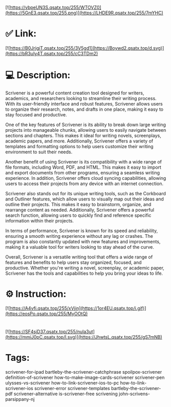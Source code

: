 [![https://vbpeUN3S.qsatx.top/255/WTOVZ0](https://5GnE3.qsatx.top/255.png)](https://LHDE9R.qsatx.top/255/7mYHC)
# ✅ Link:
[![https://B0JrjgiT.qsatx.top/255/3V5gd1](https://Boywd2.qsatx.top/d.svg)](https://bR3uIy4T.qsatx.top/255/cC3TDm2)
# 💻 Description:
Scrivener is a powerful content creation tool designed for writers, academics, and researchers looking to streamline their writing process. With its user-friendly interface and robust features, Scrivener allows users to organize their research, notes, and drafts in one place, making it easy to stay focused and productive.

One of the key features of Scrivener is its ability to break down large writing projects into manageable chunks, allowing users to easily navigate between sections and chapters. This makes it ideal for writing novels, screenplays, academic papers, and more. Additionally, Scrivener offers a variety of templates and formatting options to help users customize their writing environment to suit their needs.

Another benefit of using Scrivener is its compatibility with a wide range of file formats, including Word, PDF, and HTML. This makes it easy to import and export documents from other programs, ensuring a seamless writing experience. In addition, Scrivener offers cloud syncing capabilities, allowing users to access their projects from any device with an internet connection.

Scrivener also stands out for its unique writing tools, such as the Corkboard and Outliner features, which allow users to visually map out their ideas and outline their projects. This makes it easy to brainstorm, organize, and rearrange content as needed. Additionally, Scrivener offers a powerful search function, allowing users to quickly find and reference specific information within their projects.

In terms of performance, Scrivener is known for its speed and reliability, ensuring a smooth writing experience without any lag or crashes. The program is also constantly updated with new features and improvements, making it a valuable tool for writers looking to stay ahead of the curve.

Overall, Scrivener is a versatile writing tool that offers a wide range of features and benefits to help users stay organized, focused, and productive. Whether you're writing a novel, screenplay, or academic paper, Scrivener has the tools and capabilities to help you bring your ideas to life.

# ⚙️ Instruction:
[![https://A4vfi.qsatx.top/255/xVjin](https://1or4EU.qsatx.top/i.gif)](https://eosPo.qsatx.top/255/MyOOtQ)
#
[![https://SF4sjD37.qsatx.top/255/nula3ut](https://mmiJ0pC.qsatx.top/l.svg)](https://JhwtsL.qsatx.top/255/gS7mNB)
# Tags:
scrivener-for-ipad bartleby-the-scrivener-catchphrase spoilpox-scrivener definition-of-scrivener how-to-make-image-cards-scrivener scrivener-pen ulysses-vs-scrivener how-to-link-scrivener-ios-to-pc how-to-link-scrivener-ios scrivener-error scrivener-templates bartleby-the-scrivener-pdf scrivener-alternative is-scrivener-free scrivening john-scrivens-parsippany-nj





